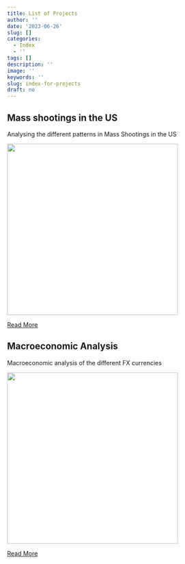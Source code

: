 ```yaml
---
title: List of Projects
author: ''
date: '2023-06-26'
slug: []
categories:
  - Index
  - ''
tags: []
description: ''
image: ''
keywords: ''
slug: index-for-projects
draft: no
---
```


## Mass shootings in the US

Analysing the different patterns in Mass Shootings in the US

<img src="/img/blogs/Boxplots.png" width="400px">

<a href="/blogs/risk_return" class="button">Read More</a>

## Macroeconomic Analysis

Macroeconomic analysis of the different FX currencies

<img src="/img/blogs/Fx_image.jpg" width="400px">

<a href="/blogs/risk_return" class="button">Read More</a>

